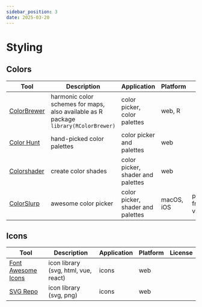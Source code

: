 ```yaml
---
sidebar_position: 3
date: 2025-03-20
---
```


# Styling

## Colors

| Tool | Description | Application | Platform | License |
| ---- | ----------- | ----------- | -------- | ------- |
| [ColorBrewer](https://colorbrewer2.org/) | harmonic color schemes for maps, also available as R package `library(RColorBrewer)` | color picker, color palettes | web, R ||
| [Color Hunt](https://colorhunt.co/) | hand-picked color palettes | color picker and palettes | web ||
| [Colorshader](https://colorshader.com/) | create color shades | color picker, shader and palettes | web ||
| [ColorSlurp](https://colorslurp.com/) | awesome color picker | color picker, shader and palettes | macOS, iOS |proprietary, free version|

## Icons 

| Tool | Description | Application | Platform | License |
| ---- | ----------- | ----------- | -------- | ------- |
| [Font Awesome Icons](https://fontawesome.com/search) | icon library (svg, html, vue, react) | icons | web ||
| [SVG Repo](https://www.svgrepo.com/) | icon library (svg, png) | icons | web ||

